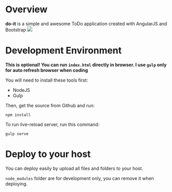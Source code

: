 # Overview

**do-it** is a simple and awesome ToDo application created with AngularJS and Bootstrap
![](http://i.imgur.com/UEjlpMr.png)

# Development Environment

**This is optional! You can run `index.html` directly in browser. I use `gulp` only for auto refresh browser when coding**

You will need to install these tools first:
- NodeJS
- Gulp

Then, get the source from Github and run: 
```
npm install
```

To run live-reload server, run this command:
```
gulp serve
```

# Deploy to your host
You can deploy easily by upload all files and folders to your host.

`node_modules` folder are for development only, you can remove it when deploying.


